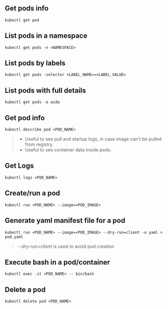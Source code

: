 ## Get pods info

~~~
kubectl get pod
~~~

## List pods in a namespace

~~~
kubectl get pods -n <NAMESPACE>
~~~

## List pods by labels

~~~
kubectl get pods -selector <LABEL_NAME>=<LABEL_VALUE>
~~~

## List pods with full details

~~~
kubectl get pods -o wide
~~~

## Get pod info

~~~
kubectl describe pod <POD_NAME>
~~~

> * Useful to see pull and startup logs, in case image can't be pulled from registry.
> * Useful to see container data inside pods.

## Get Logs

~~~
kubectl logs <POD_NAME>
~~~

## Create/run a pod

~~~
kubectl run <POD_NAME> --image=<POD_IMAGE>
~~~

## Generate yaml manifest file for a pod

~~~
kubectl run <POD_NAME> --image=<POD_IMAGE> --dry-run=client -o yaml > pod.yaml
~~~

> *--dry-run=client* is used to avoid pod creation

## Execute bash in a pod/container

~~~
kubectl exec -it <POD_NAME> -- bin/bash
~~~

## Delete a pod

~~~
kubectl delete pod <POD_NAME>
~~~
